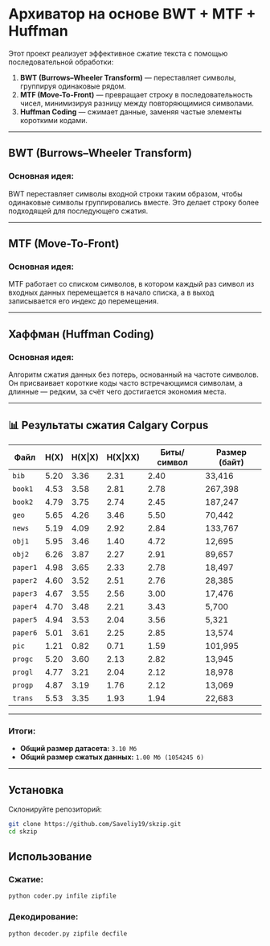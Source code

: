 
# Архиватор на основе BWT + MTF + Huffman

Этот проект реализует эффективное сжатие текста с помощью последовательной обработки:

1. **BWT (Burrows–Wheeler Transform)** — переставляет символы, группируя одинаковые рядом.
2. **MTF (Move-To-Front)** — превращает строку в последовательность чисел, минимизируя разницу между повторяющимися символами.
3. **Huffman Coding** — сжимает данные, заменяя частые элементы короткими кодами.

---

## BWT (Burrows–Wheeler Transform)

### Основная идея:
BWT переставляет символы входной строки таким образом, чтобы одинаковые символы группировались вместе. Это делает строку более подходящей для последующего сжатия.

---

## MTF (Move-To-Front)

### Основная идея:
MTF работает со списком символов, в котором каждый раз символ из входных данных перемещается в начало списка, а в выход записывается его индекс до перемещения.

---

## Хаффман (Huffman Coding)

### Основная идея:
Алгоритм сжатия данных без потерь, основанный на частоте символов. Он присваивает короткие коды часто встречающимся символам, а длинные — редким, за счёт чего достигается экономия места.

---

## 📊 Результаты сжатия Calgary Corpus

| Файл     | H(X) | H(X\|X) | H(X\|XX) | Биты/символ | Размер (байт) |
|----------|------|---------|----------|--------------|----------------|
| `bib`    | 5.20 | 3.36    | 2.31     | 2.40         | 33,416         |
| `book1`  | 4.53 | 3.58    | 2.81     | 2.78         | 267,398        |
| `book2`  | 4.79 | 3.75    | 2.74     | 2.45         | 187,247        |
| `geo`    | 5.65 | 4.26    | 3.46     | 5.50         | 70,442         |
| `news`   | 5.19 | 4.09    | 2.92     | 2.84         | 133,767        |
| `obj1`   | 5.95 | 3.46    | 1.40     | 4.72         | 12,695         |
| `obj2`   | 6.26 | 3.87    | 2.27     | 2.91         | 89,657         |
| `paper1` | 4.98 | 3.65    | 2.33     | 2.78         | 18,497         |
| `paper2` | 4.60 | 3.52    | 2.51     | 2.76         | 28,385         |
| `paper3` | 4.67 | 3.55    | 2.56     | 3.00         | 17,476         |
| `paper4` | 4.70 | 3.48    | 2.21     | 3.43         | 5,700          |
| `paper5` | 4.94 | 3.53    | 2.04     | 3.56         | 5,321          |
| `paper6` | 5.01 | 3.61    | 2.25     | 2.85         | 13,574         |
| `pic`    | 1.21 | 0.82    | 0.71     | 1.59         | 101,995        |
| `progc`  | 5.20 | 3.60    | 2.13     | 2.82         | 13,945         |
| `progl`  | 4.77 | 3.21    | 2.04     | 2.12         | 18,978         |
| `progp`  | 4.87 | 3.19    | 1.76     | 2.12         | 13,069         |
| `trans`  | 5.53 | 3.35    | 1.93     | 1.94         | 22,683         |

---

### Итоги:
- **Общий размер датасета:** `3.10 Мб`
- **Общий размер сжатых данных:** `1.00 Мб (1054245 б)`

---

## Установка

Склонируйте репозиторий:

```bash
git clone https://github.com/Saveliy19/skzip.git
cd skzip
```


## Использование

### Сжатие:
```bash
python coder.py infile zipfile
```

### Декодирование:
```bash
python decoder.py zipfile decfile
```

